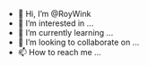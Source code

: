 - 👋 Hi, I’m @RoyWink
- 👀 I’m interested in ...
- 🌱 I’m currently learning ...
- 💞️ I’m looking to collaborate on ...
- 📫 How to reach me ...

<!---
RoyWink/RoyWink is a ✨ special ✨ repository because its `README.md` (this file) appears on your GitHub profile.
You can click the Preview link to take a look at your changes.
--->
